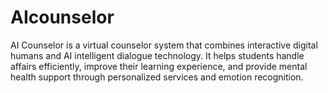 # AIcounselor
 AI Counselor is a virtual counselor system that combines interactive digital humans and AI intelligent dialogue technology. It helps students handle affairs efficiently, improve their learning experience, and provide mental health support through personalized services and emotion recognition.
